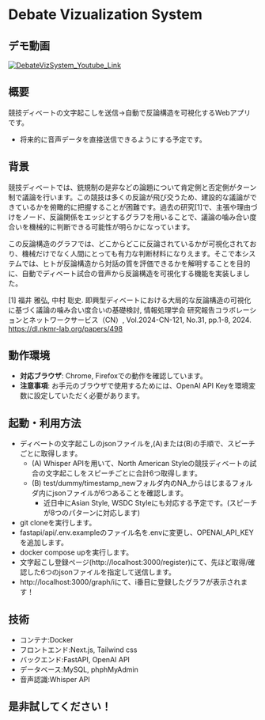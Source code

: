 # Debate Vizualization System

## デモ動画

[![DebateVizSystem_Youtube_Link](https://github.com/user-attachments/assets/06283ef3-4071-4a8b-96ef-449d2e996478)](https://youtu.be/ybbw3yxqi90)

## 概要

競技ディベートの文字起こしを送信→自動で反論構造を可視化するWebアプリです。
- 将来的に音声データを直接送信できるようにする予定です。

## 背景

競技ディベートでは、銃規制の是非などの論題について肯定側と否定側がターン制で議論を行います。この競技は多くの反論が飛び交うため、建設的な議論ができているかを俯瞰的に把握することが困難です。過去の研究[1]で、主張や理由づけをノード、反論関係をエッジとするグラフを用いることで、議論の噛み合い度合いを機械的に判断できる可能性が明らかになっています。

この反論構造のグラフでは、どこからどこに反論されているかが可視化されており、機械だけでなく人間にとっても有力な判断材料になりえます。そこで本システムでは、ヒトが反論構造から対話の質を評価できるかを解明することを目的に、自動でディベート試合の音声から反論構造を可視化する機能を実装しました。

[1] 福井 雅弘, 中村 聡史. 即興型ディベートにおける大局的な反論構造の可視化に基づく議論の噛み合い度合いの基礎検討, 情報処理学会 研究報告コラボレーションとネットワークサービス（CN）, Vol.2024-CN-121, No.31, pp.1-8, 2024. https://dl.nkmr-lab.org/papers/498

## 動作環境

- **対応ブラウザ**: Chrome, Firefoxでの動作を確認しています。
- **注意事項**: お手元のブラウザで使用するためには、OpenAI API Keyを環境変数に設定していただく必要があります。

## 起動・利用方法

- ディベートの文字起こしのjsonファイルを,(A)または(B)の手順で、スピーチごとに取得します。
  - (A) Whisper APIを用いて、North American Styleの競技ディベートの試合の文字起こしをスピーチごとに合計6つ取得します。
  - (B) test/dummy/timestamp_newフォルダ内のNA_からはじまるフォルダ内にjsonファイルが6つあることを確認します。
    - 近日中にAsian Style, WSDC Styleにも対応する予定です。(スピーチが8つのパターンに対応します)
- git cloneを実行します。
- fastapi/api/.env.exampleのファイル名を.envに変更し、OPENAI_API_KEYを追加します。
- docker compose upを実行します。
- 文字起こし登録ページ(http://localhost:3000/register)にて、先ほど取得/確認した6つのjsonファイルを指定して送信します。
- http://localhost:3000/graph/iにて、i番目に登録したグラフが表示されます！

## 技術
- コンテナ:Docker
- フロントエンド:Next.js, Tailwind css
- バックエンド:FastAPI, OpenAI API
- データベース:MySQL, phphMyAdmin
- 音声認識:Whisper API

## 是非試してください！
